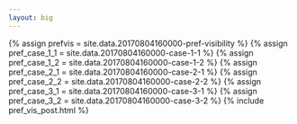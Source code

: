 ```yaml
---
layout: big
---
```

{% assign prefvis = site.data.20170804160000-pref-visibility %}
{% assign pref_case_1_1 = site.data.20170804160000-case-1-1 %}
{% assign pref_case_1_2 = site.data.20170804160000-case-1-2 %}
{% assign pref_case_2_1 = site.data.20170804160000-case-2-1 %}
{% assign pref_case_2_2 = site.data.20170804160000-case-2-2 %}
{% assign pref_case_3_1 = site.data.20170804160000-case-3-1 %}
{% assign pref_case_3_2 = site.data.20170804160000-case-3-2 %}
{% include pref_vis_post.html %}
